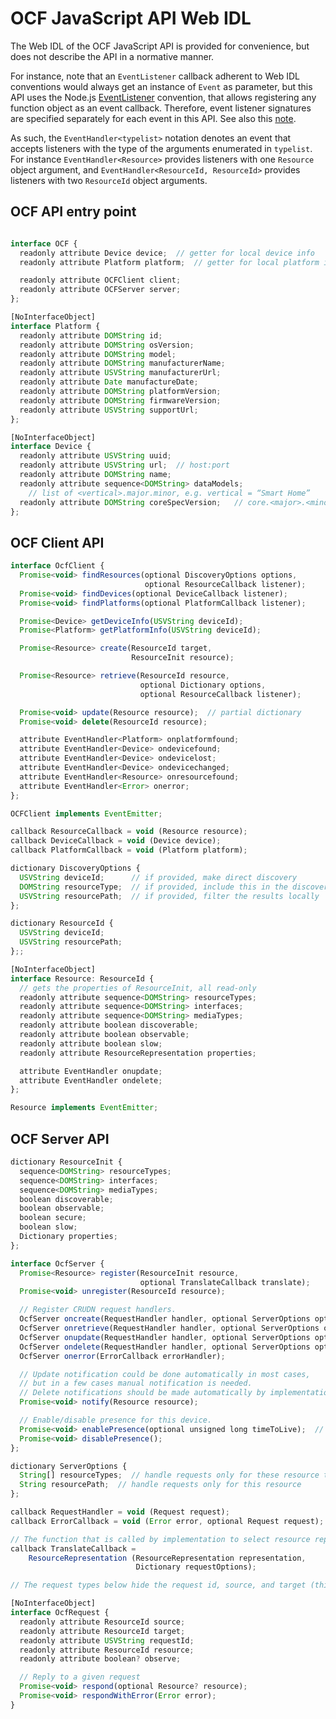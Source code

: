 OCF JavaScript API Web IDL
==========================

The Web IDL of the OCF JavaScript API is provided for convenience, but does not describe the API in a normative manner.

For instance, note that an `EventListener` callback adherent to Web IDL conventions would always get an instance of `Event` as parameter, but this API uses the Node.js [EventListener](https://nodejs.org/api/events.html#events_passing_arguments_and_this_to_listeners) convention, that allows registering any function object as an event callback. Therefore, event listener signatures are specified separately for each event in this API. See also this [note](http://heycam.github.io/webidl/#dfn-callback-interface).

As such, the `EventHandler<typelist>` notation denotes an event that accepts listeners with the type of the arguments enumerated in `typelist`. For instance `EventHandler<Resource>` provides listeners with one `Resource` object argument, and `EventHandler<ResourceId, ResourceId>` provides listeners with two `ResourceId` object arguments.


## OCF API entry point

```javascript

interface OCF {
  readonly attribute Device device;  // getter for local device info
  readonly attribute Platform platform;  // getter for local platform info

  readonly attribute OCFClient client;
  readonly attribute OCFServer server;
};

[NoInterfaceObject]
interface Platform {
  readonly attribute DOMString id;
  readonly attribute DOMString osVersion;
  readonly attribute DOMString model;
  readonly attribute DOMString manufacturerName;
  readonly attribute USVString manufacturerUrl;
  readonly attribute Date manufactureDate;
  readonly attribute DOMString platformVersion;
  readonly attribute DOMString firmwareVersion;
  readonly attribute USVString supportUrl;
};

[NoInterfaceObject]
interface Device {
  readonly attribute USVString uuid;
  readonly attribute USVString url;  // host:port
  readonly attribute DOMString name;
  readonly attribute sequence<DOMString> dataModels;
    // list of <vertical>.major.minor, e.g. vertical = “Smart Home”
  readonly attribute DOMString coreSpecVersion;   // core.<major>.<minor>
};

```

## OCF Client API
```javascript
interface OcfClient {
  Promise<void> findResources(optional DiscoveryOptions options,
                              optional ResourceCallback listener);
  Promise<void> findDevices(optional DeviceCallback listener);
  Promise<void> findPlatforms(optional PlatformCallback listener);

  Promise<Device> getDeviceInfo(USVString deviceId);
  Promise<Platform> getPlatformInfo(USVString deviceId);

  Promise<Resource> create(ResourceId target,
                           ResourceInit resource);

  Promise<Resource> retrieve(ResourceId resource,
                             optional Dictionary options,
                             optional ResourceCallback listener);

  Promise<void> update(Resource resource);  // partial dictionary
  Promise<void> delete(ResourceId resource);

  attribute EventHandler<Platform> onplatformfound;
  attribute EventHandler<Device> ondevicefound;
  attribute EventHandler<Device> ondevicelost;
  attribute EventHandler<Device> ondevicechanged;
  attribute EventHandler<Resource> onresourcefound;
  attribute EventHandler<Error> onerror;
};

OCFClient implements EventEmitter;

callback ResourceCallback = void (Resource resource);
callback DeviceCallback = void (Device device);
callback PlatformCallback = void (Platform platform);

dictionary DiscoveryOptions {
  USVString deviceId;      // if provided, make direct discovery
  DOMString resourceType;  // if provided, include this in the discovery request
  USVString resourcePath;  // if provided, filter the results locally
};

dictionary ResourceId {
  USVString deviceId;
  USVString resourcePath;
};;

[NoInterfaceObject]
interface Resource: ResourceId {
  // gets the properties of ResourceInit, all read-only
  readonly attribute sequence<DOMString> resourceTypes;
  readonly attribute sequence<DOMString> interfaces;
  readonly attribute sequence<DOMString> mediaTypes;
  readonly attribute boolean discoverable;
  readonly attribute boolean observable;
  readonly attribute boolean slow;
  readonly attribute ResourceRepresentation properties;

  attribute EventHandler onupdate;
  attribute EventHandler ondelete;
};

Resource implements EventEmitter;

```

## OCF Server API
```javascript
dictionary ResourceInit {
  sequence<DOMString> resourceTypes;
  sequence<DOMString> interfaces;
  sequence<DOMString> mediaTypes;
  boolean discoverable;
  boolean observable;
  boolean secure;
  boolean slow;
  Dictionary properties;
};

interface OcfServer {
  Promise<Resource> register(ResourceInit resource,
                             optional TranslateCallback translate);
  Promise<void> unregister(ResourceId resource);

  // Register CRUDN request handlers.
  OcfServer oncreate(RequestHandler handler, optional ServerOptions options);
  OcfServer onretrieve(RequestHandler handler, optional ServerOptions options);
  OcfServer onupdate(RequestHandler handler, optional ServerOptions options);
  OcfServer ondelete(RequestHandler handler, optional ServerOptions options);
  OcfServer onerror(ErrorCallback errorHandler);

  // Update notification could be done automatically in most cases,
  // but in a few cases manual notification is needed.
  // Delete notifications should be made automatically by implementations.
  Promise<void> notify(Resource resource);

  // Enable/disable presence for this device.
  Promise<void> enablePresence(optional unsigned long timeToLive);  // in ms
  Promise<void> disablePresence();
};

dictionary ServerOptions {
  String[] resourceTypes;  // handle requests only for these resource types
  String resourcePath;  // handle requests only for this resource
};

callback RequestHandler = void (Request request);
callback ErrorCallback = void (Error error, optional Request request);

// The function that is called by implementation to select resource representation.
callback TranslateCallback =
    ResourceRepresentation (ResourceRepresentation representation,
                            Dictionary requestOptions);

// The request types below hide the request id, source, and target (this) deviceId.

[NoInterfaceObject]
interface OcfRequest {
  readonly attribute ResourceId source;
  readonly attribute ResourceId target;
  readonly attribute USVString requestId;
  readonly attribute ResourceId resource;
  readonly attribute boolean? observe;

  // Reply to a given request
  Promise<void> respond(optional Resource? resource);
  Promise<void> respondWithError(Error error);
}

```
